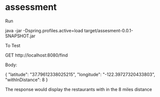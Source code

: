 # assessment

Run 

java -jar -Dspring.profiles.active=load target/assesment-0.0.1-SNAPSHOT.jar

To Test

GET http://localhost:8080/find

Body:

{
    "latitude": "37.79612338025215",
    "longitude": "-122.39727320433803",
    "withInDistance": 8
}

The response would display the restaurants with in the 8 miles distance
